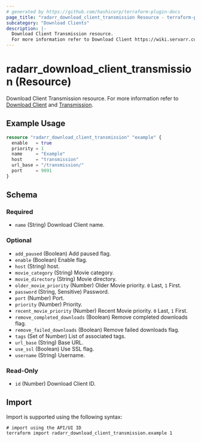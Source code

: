 ```yaml
---
# generated by https://github.com/hashicorp/terraform-plugin-docs
page_title: "radarr_download_client_transmission Resource - terraform-provider-radarr"
subcategory: "Download Clients"
description: |-
  Download Client Transmission resource.
  For more information refer to Download Client https://wiki.servarr.com/radarr/settings#download-clients and Transmission https://wiki.servarr.com/radarr/supported#transmission.
---
```


# radarr_download_client_transmission (Resource)

<!-- subcategory:Download Clients -->
Download Client Transmission resource.
For more information refer to [Download Client](https://wiki.servarr.com/radarr/settings#download-clients) and [Transmission](https://wiki.servarr.com/radarr/supported#transmission).

## Example Usage

```terraform
resource "radarr_download_client_transmission" "example" {
  enable   = true
  priority = 1
  name     = "Example"
  host     = "transmission"
  url_base = "/transmission/"
  port     = 9091
}
```

<!-- schema generated by tfplugindocs -->
## Schema

### Required

- `name` (String) Download Client name.

### Optional

- `add_paused` (Boolean) Add paused flag.
- `enable` (Boolean) Enable flag.
- `host` (String) host.
- `movie_category` (String) Movie category.
- `movie_directory` (String) Movie directory.
- `older_movie_priority` (Number) Older Movie priority. `0` Last, `1` First.
- `password` (String, Sensitive) Password.
- `port` (Number) Port.
- `priority` (Number) Priority.
- `recent_movie_priority` (Number) Recent Movie priority. `0` Last, `1` First.
- `remove_completed_downloads` (Boolean) Remove completed downloads flag.
- `remove_failed_downloads` (Boolean) Remove failed downloads flag.
- `tags` (Set of Number) List of associated tags.
- `url_base` (String) Base URL.
- `use_ssl` (Boolean) Use SSL flag.
- `username` (String) Username.

### Read-Only

- `id` (Number) Download Client ID.

## Import

Import is supported using the following syntax:

```shell
# import using the API/UI ID
terraform import radarr_download_client_transmission.example 1
```
